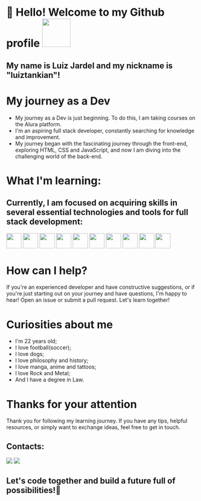 # 👋 Hello! Welcome to my Github profile <img src="https://github.com/luiztankian/luiztankian/assets/147024604/c4835360-0b97-430f-a1c2-320b4f769618" width="75" height="75"/>
## My name is Luiz Jardel and my nickname is "luiztankian"! 

# My journey as a Dev
- My journey as a Dev is just beginning. To do this, I am taking courses on the Alura platform.
- I'm an aspiring full stack developer, constantly searching for knowledge and improvement.
- My journey began with the fascinating journey through the front-end, exploring HTML, CSS and JavaScript, and now I am diving into the challenging world of the back-end.

# What I'm learning:
## Currently, I am focused on acquiring skills in several essential technologies and tools for full stack development:
<img src="https://cdn.jsdelivr.net/gh/devicons/devicon/icons/html5/html5-plain-wordmark.svg" width="40" height="40"/> <img src="https://cdn.jsdelivr.net/gh/devicons/devicon/icons/css3/css3-plain-wordmark.svg" width="40" height="40"/> <img src="https://cdn.jsdelivr.net/gh/devicons/devicon/icons/javascript/javascript-plain.svg" width="40" height="40"/> <img src="https://cdn.jsdelivr.net/gh/devicons/devicon/icons/react/react-original-wordmark.svg" width="40" height="40"/> <img src="https://cdn.jsdelivr.net/gh/devicons/devicon/icons/vuejs/vuejs-plain-wordmark.svg" width="40" height="40"/> <img src="https://cdn.jsdelivr.net/gh/devicons/devicon/icons/bootstrap/bootstrap-plain-wordmark.svg" width="40" height="40"/> <img src="https://cdn.jsdelivr.net/gh/devicons/devicon/icons/nodejs/nodejs-plain-wordmark.svg" width="40" height="40"/> <img src="https://cdn.jsdelivr.net/gh/devicons/devicon/icons/express/express-original-wordmark.svg" width="40" height="40"/> <img src="https://cdn.jsdelivr.net/gh/devicons/devicon/icons/mongodb/mongodb-plain-wordmark.svg" width="40" height="40"/> <img src="https://cdn.jsdelivr.net/gh/devicons/devicon/icons/mysql/mysql-plain-wordmark.svg" width="40" height="40"/> 

# How can I help?  
If you're an experienced developer and have constructive suggestions, or if you're just starting out on your journey and have questions, I'm happy to hear! Open an issue or submit a pull request. Let's learn together!

# Curiosities about me
- I'm 22 years old;
- I love football(soccer);
- I love dogs;
- I love philosophy and history;
- I love manga, anime and tattoos;
- I love Rock and Metal;
- And I have a degree in Law.

# Thanks for your attention
Thank you for following my learning journey. If you have any tips, helpful resources, or simply want to exchange ideas, feel free to get in touch.

## Contacts:
<a href="https://www.linkedin.com/in/luiztjardel" target="_blank"><img loading="lazy" src="https://img.shields.io/badge/-LinkedIn-%230077B5?style=for-the-badge&logo=linkedin&logoColor=white" target="_blank"></a> <a href="https://instagram.com/luiztankian" target="_blank"><img loading="lazy" src="https://img.shields.io/badge/-Instagram-%23E4405F?style=for-the-badge&logo=instagram&logoColor=white" target="_blank"></a>

## Let's code together and build a future full of possibilities!:rocket:
